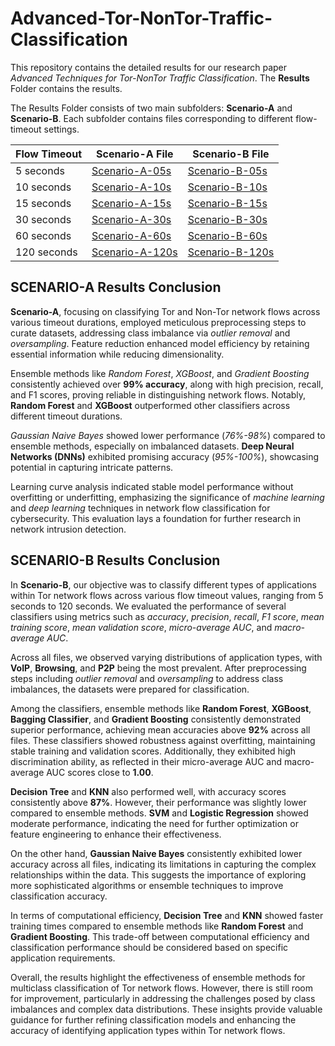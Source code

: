 # Advanced-Tor-NonTor-Traffic-Classification
This repository contains the detailed results for our research paper *Advanced Techniques for Tor-NonTor Traffic Classification*. The **Results** Folder contains the results.

The Results Folder consists of two main subfolders: **Scenario-A** and **Scenario-B**. Each subfolder contains files corresponding to different flow-timeout settings.

| Flow Timeout | Scenario-A File                            | Scenario-B File                            |
|--------------|--------------------------------------------|--------------------------------------------|
| 5 seconds   | [Scenario-A-05s](Results/Scenario-A/Scenario-A-05s.md)| [Scenario-B-05s](Results/Scenario-B/Scenario-B-05s)|
| 10 seconds   | [Scenario-A-10s](Results/Scenario-A/Scenario-A-10s.md)| [Scenario-B-10s](Results/Scenario-B/Scenario-B-10s)|
| 15 seconds   | [Scenario-A-15s](Results/Scenario-A/Scenario-A-15s.md)| [Scenario-B-15s](Results/Scenario-B/Scenario-B-15s)|
| 30 seconds   | [Scenario-A-30s](Results/Scenario-A/Scenario-A-30s.md)| [Scenario-B-30s](Results/Scenario-B/Scenario-B-30s)|
| 60 seconds   | [Scenario-A-60s](Results/Scenario-A/Scenario-A-60s.md)| [Scenario-B-60s](Results/Scenario-B/Scenario-B-60s)|
| 120 seconds  | [Scenario-A-120s](Results/Scenario-A/Scenario-A-120s.md)| [Scenario-B-120s](Results/Scenario-B/Scenario-B-120s)|


## SCENARIO-A Results Conclusion
**Scenario-A**, focusing on classifying Tor and Non-Tor network flows across various timeout durations, employed meticulous preprocessing steps to curate datasets, addressing class imbalance via *outlier removal* and *oversampling*. Feature reduction enhanced model efficiency by retaining essential information while reducing dimensionality.

Ensemble methods like *Random Forest*, *XGBoost*, and *Gradient Boosting* consistently achieved over **99% accuracy**, along with high precision, recall, and F1 scores, proving reliable in distinguishing network flows. Notably, **Random Forest** and **XGBoost** outperformed other classifiers across different timeout durations.

*Gaussian Naive Bayes* showed lower performance (*76%-98%*) compared to ensemble methods, especially on imbalanced datasets. **Deep Neural Networks (DNNs)** exhibited promising accuracy (*95%-100%*), showcasing potential in capturing intricate patterns.

Learning curve analysis indicated stable model performance without overfitting or underfitting, emphasizing the significance of *machine learning* and *deep learning* techniques in network flow classification for cybersecurity. This evaluation lays a foundation for further research in network intrusion detection.


## SCENARIO-B Results Conclusion

In **Scenario-B**, our objective was to classify different types of applications within Tor network flows across various flow timeout values, ranging from 5 seconds to 120 seconds. We evaluated the performance of several classifiers using metrics such as *accuracy*, *precision*, *recall*, *F1 score*, *mean training score*, *mean validation score*, *micro-average AUC*, and *macro-average AUC*.

Across all files, we observed varying distributions of application types, with **VoIP**, **Browsing**, and **P2P** being the most prevalent. After preprocessing steps including *outlier removal* and *oversampling* to address class imbalances, the datasets were prepared for classification.

Among the classifiers, ensemble methods like **Random Forest**, **XGBoost**, **Bagging Classifier**, and **Gradient Boosting** consistently demonstrated superior performance, achieving mean accuracies above **92%** across all files. These classifiers showed robustness against overfitting, maintaining stable training and validation scores. Additionally, they exhibited high discrimination ability, as reflected in their micro-average AUC and macro-average AUC scores close to **1.00**.

**Decision Tree** and **KNN** also performed well, with accuracy scores consistently above **87%**. However, their performance was slightly lower compared to ensemble methods. **SVM** and **Logistic Regression** showed moderate performance, indicating the need for further optimization or feature engineering to enhance their effectiveness.

On the other hand, **Gaussian Naive Bayes** consistently exhibited lower accuracy across all files, indicating its limitations in capturing the complex relationships within the data. This suggests the importance of exploring more sophisticated algorithms or ensemble techniques to improve classification accuracy.

In terms of computational efficiency, **Decision Tree** and **KNN** showed faster training times compared to ensemble methods like **Random Forest** and **Gradient Boosting**. This trade-off between computational efficiency and classification performance should be considered based on specific application requirements.

Overall, the results highlight the effectiveness of ensemble methods for multiclass classification of Tor network flows. However, there is still room for improvement, particularly in addressing the challenges posed by class imbalances and complex data distributions. These insights provide valuable guidance for further refining classification models and enhancing the accuracy of identifying application types within Tor network flows.

